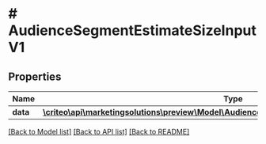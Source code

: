 # # AudienceSegmentEstimateSizeInputV1

## Properties

Name | Type | Description | Notes
------------ | ------------- | ------------- | -------------
**data** | [**\criteo\api\marketingsolutions\preview\Model\AudienceSegmentSizeEstimationEntityV1Resource**](AudienceSegmentSizeEstimationEntityV1Resource.md) |  | [optional]

[[Back to Model list]](../../README.md#models) [[Back to API list]](../../README.md#endpoints) [[Back to README]](../../README.md)
